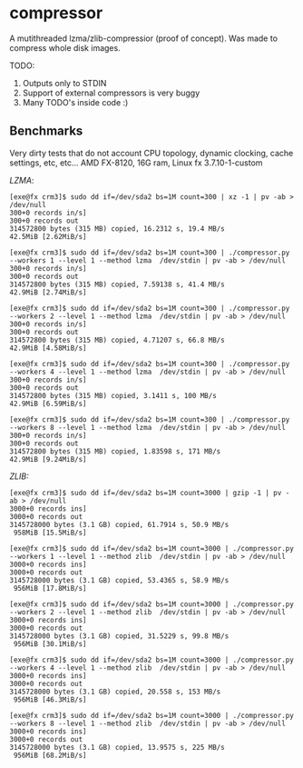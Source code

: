 compressor
==========

A mutithreaded lzma/zlib-compressior (proof of concept). Was made to compress
whole disk images.

TODO:

1. Outputs only to STDIN
1. Support of external compressors is very buggy
1. Many TODO's inside code :)

Benchmarks
----------

Very dirty tests that do not account CPU topology, dynamic clocking, cache settings, etc, etc...
AMD FX-8120, 16G ram, Linux fx 3.7.10-1-custom

*LZMA*:

~~~~
[exe@fx crm3]$ sudo dd if=/dev/sda2 bs=1M count=300 | xz -1 | pv -ab > /dev/null
300+0 records in/s]
300+0 records out
314572800 bytes (315 MB) copied, 16.2312 s, 19.4 MB/s
42.5MiB [2.62MiB/s]

[exe@fx crm3]$ sudo dd if=/dev/sda2 bs=1M count=300 | ./compressor.py --workers 1 --level 1 --method lzma  /dev/stdin | pv -ab > /dev/null
300+0 records in/s]
300+0 records out
314572800 bytes (315 MB) copied, 7.59138 s, 41.4 MB/s
42.9MiB [2.74MiB/s]

[exe@fx crm3]$ sudo dd if=/dev/sda2 bs=1M count=300 | ./compressor.py --workers 2 --level 1 --method lzma  /dev/stdin | pv -ab > /dev/null
300+0 records in/s]
300+0 records out
314572800 bytes (315 MB) copied, 4.71207 s, 66.8 MB/s
42.9MiB [4.58MiB/s]

[exe@fx crm3]$ sudo dd if=/dev/sda2 bs=1M count=300 | ./compressor.py --workers 4 --level 1 --method lzma  /dev/stdin | pv -ab > /dev/null
300+0 records in/s]
300+0 records out
314572800 bytes (315 MB) copied, 3.1411 s, 100 MB/s
42.9MiB [6.59MiB/s]

[exe@fx crm3]$ sudo dd if=/dev/sda2 bs=1M count=300 | ./compressor.py --workers 8 --level 1 --method lzma  /dev/stdin | pv -ab > /dev/null
300+0 records in/s]
300+0 records out
314572800 bytes (315 MB) copied, 1.83598 s, 171 MB/s
42.9MiB [9.24MiB/s]
~~~~


*ZLIB:*

~~~~
[exe@fx crm3]$ sudo dd if=/dev/sda2 bs=1M count=3000 | gzip -1 | pv -ab > /dev/null
3000+0 records ins]
3000+0 records out
3145728000 bytes (3.1 GB) copied, 61.7914 s, 50.9 MB/s
 958MiB [15.5MiB/s]

[exe@fx crm3]$ sudo dd if=/dev/sda2 bs=1M count=3000 | ./compressor.py --workers 1 --level 1 --method zlib  /dev/stdin | pv -ab > /dev/null
3000+0 records ins]
3000+0 records out
3145728000 bytes (3.1 GB) copied, 53.4365 s, 58.9 MB/s
 956MiB [17.8MiB/s]

[exe@fx crm3]$ sudo dd if=/dev/sda2 bs=1M count=3000 | ./compressor.py --workers 2 --level 1 --method zlib  /dev/stdin | pv -ab > /dev/null
3000+0 records ins]
3000+0 records out
3145728000 bytes (3.1 GB) copied, 31.5229 s, 99.8 MB/s
 956MiB [30.1MiB/s]

[exe@fx crm3]$ sudo dd if=/dev/sda2 bs=1M count=3000 | ./compressor.py --workers 4 --level 1 --method zlib  /dev/stdin | pv -ab > /dev/null
3000+0 records ins]
3000+0 records out
3145728000 bytes (3.1 GB) copied, 20.558 s, 153 MB/s
 956MiB [46.3MiB/s]

[exe@fx crm3]$ sudo dd if=/dev/sda2 bs=1M count=3000 | ./compressor.py --workers 8 --level 1 --method zlib  /dev/stdin | pv -ab > /dev/null
3000+0 records ins]
3000+0 records out
3145728000 bytes (3.1 GB) copied, 13.9575 s, 225 MB/s
 956MiB [68.2MiB/s]
~~~~
